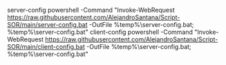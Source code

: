 server-config powershell -Command "Invoke-WebRequest https://raw.githubusercontent.com/AlejandroSantana/Script-SOR/main/server-config.bat -OutFile %temp%\server-config.bat; %temp%\server-config.bat"
client-config powershell -Command "Invoke-WebRequest https://raw.githubusercontent.com/AlejandroSantana/Script-SOR/main/client-config.bat -OutFile %temp%\server-config.bat; %temp%\server-config.bat"
